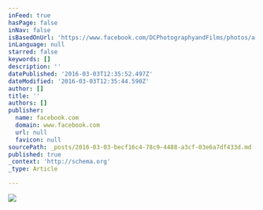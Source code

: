 ```yaml
---
inFeed: true
hasPage: false
inNav: false
isBasedOnUrl: 'https://www.facebook.com/DCPhotographyandFilms/photos/a.1709839429251066.1073741932.1649697411931935/1710096529225356/?type=3&theater'
inLanguage: null
starred: false
keywords: []
description: ''
datePublished: '2016-03-03T12:35:52.497Z'
dateModified: '2016-03-03T12:35:44.590Z'
author: []
title: ''
authors: []
publisher:
  name: facebook.com
  domain: www.facebook.com
  url: null
  favicon: null
sourcePath: _posts/2016-03-03-becf16c4-78c9-4488-a3cf-03e6a7df433d.md
published: true
_context: 'http://schema.org'
_type: Article

---
```

![](https://s3-us-west-2.amazonaws.com/the-grid-img/p/11ca3935bcad8dc2fa5bb1168950ae859adae5e7.jpg)